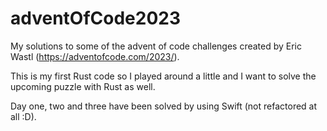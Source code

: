 # adventOfCode2023
My solutions to some of the advent of code challenges created by Eric Wastl (https://adventofcode.com/2023/).

This is my first Rust code so I played around a little and I want to solve the upcoming puzzle with Rust as well.

Day one, two and three have been solved by using Swift (not refactored at all :D).
